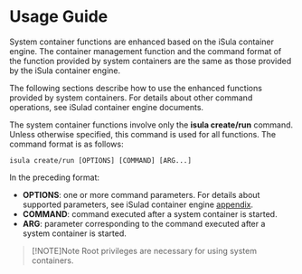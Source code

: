 # Usage Guide

System container functions are enhanced based on the iSula container engine. The container management function and the command format of the function provided by system containers are the same as those provided by the iSula container engine.

The following sections describe how to use the enhanced functions provided by system containers. For details about other command operations, see iSulad container engine documents.

The system container functions involve only the  **isula create/run**  command. Unless otherwise specified, this command is used for all functions. The command format is as follows:

```shell
isula create/run [OPTIONS] [COMMAND] [ARG...]
```

In the preceding format:

- **OPTIONS**: one or more command parameters. For details about supported parameters, see iSulad container engine [appendix](../../container_engine/isula_container_engine/appendix.md#command-line-parameters).
- **COMMAND**: command executed after a system container is started.
- **ARG**: parameter corresponding to the command executed after a system container is started.

>[!NOTE]Note
> Root privileges are necessary for using system containers.
